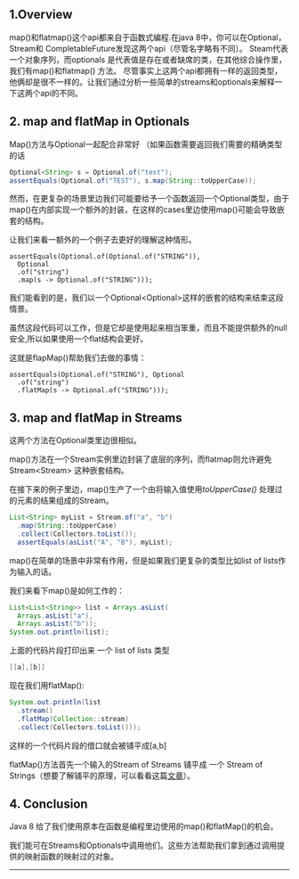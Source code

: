 ##  **1.Overview**

 map()和flatmap()这个api都来自于函数式编程.在java 8中，你可以在Optional，Stream和 CompletableFuture发现这两个api（尽管名字略有不同）。
 Steam代表一个对象序列，而optionals 是代表值是存在或者缺席的类，在其他综合操作里，我们有map()和flatmap() 方法。
  尽管事实上这两个api都拥有一样的返回类型，他俩却是很不一样的。让我们通过分析一些简单的streams和optionals来解释一下这两个api的不同。

## **2. map and flatMap in Optionals**

Map()方法与Optional一起配合非常好 （如果函数需要返回我们需要的精确类型的话

```java
Optional<String> s = Optional.of("test");
assertEquals(Optional.of("TEST"), s.map(String::toUpperCase));
```

然而，在更复杂的场景里边我们可能要给予一个函数返回一个Optional类型，由于map()在内部实现一个额外的封装，在这样的cases里边使用map()可能会导致嵌套的结构。

让我们来看一额外的一个例子去更好的理解这种情形。

```
assertEquals(Optional.of(Optional.of("STRING")), 
  Optional
  .of("string")
  .map(s -> Optional.of("STRING")));
```

我们能看到的是，我们以一个Optional<Optional<String>>这样的嵌套的结构来结束这段情景。

虽然这段代码可以工作，但是它却是使用起来相当笨重，而且不能提供额外的null安全,所以如果使用一个flat结构会更好。

这就是flapMap()帮助我们去做的事情：

```
assertEquals(Optional.of("STRING"), Optional
  .of("string")
  .flatMap(s -> Optional.of("STRING")));
```

## **3. map and flatMap in Streams**

这两个方法在Optional类里边很相似。

map()方法在一个Stream实例里边封装了底层的序列，而flatmap则允许避免Stream<Stream<R>> 这种嵌套结构。

在接下来的例子里边，map()生产了一个由将输入值使用*toUpperCase()* 处理过的元素的结果组成的Stream。

```java
List<String> myList = Stream.of("a", "b")
  .map(String::toUpperCase)
  .collect(Collectors.toList());
  assertEquals(asList("A", "B"), myList);
```

map()在简单的场景中非常有作用，但是如果我们更复杂的类型比如list of lists作为输入的话。

我们来看下map()是如何工作的：

~~~java
List<List<String>> list = Arrays.asList(
  Arrays.asList("a"),
  Arrays.asList("b"));
System.out.println(list);
~~~

上面的代码片段打印出来 一个 list of lists 类型 

``` java
[[a],[b]]
```

现在我们用flatMap():

``` java
System.out.println(list
  .stream()
  .flatMap(Collection::stream)
  .collect(Collectors.toList()));
```

这样的一个代码片段的借口就会被铺平成[a,b]

flatMap()方法首先一个输入的Stream of Streams 铺平成 一个 Stream of Strings（想要了解铺平的原理，可以看看这篇[文章](https://www.baeldung.com/java-flatten-nested-collections)）。

## **4. Conclusion**

Java 8 给了我们使用原本在函数是编程里边使用的map()和flatMap()的机会。

我们能可在Streams和Optionals中调用他们。这些方法帮助我们拿到通过调用提供的映射函数的映射过的对象。



---

